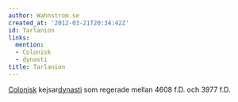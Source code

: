 ```yaml
---
author: Wahnstrom.se
created_at: '2012-03-21T20:34:42Z'
id: Tarlanion
links:
  mention:
  - Colonisk
  - dynasti
title: Tarlanion
---
```


[Colonisk] kejsar[dynasti] som regerade mellan 4608 f.D. och 3977 f.D.

  [Colonisk]: Colonisk
  [dynasti]: dynasti